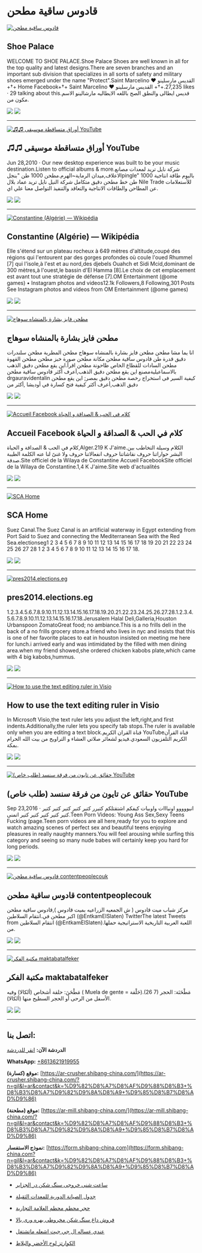 # قادوس ساقية مطحن

<a href="https://swt.shibang-china.com/?n=gjl&l=ar&img&k=%D9%82%D8%A7%D8%AF%D9%88%D8%B3+%D8%B3%D8%A7%D9%82%D9%8A%D8%A9+%D9%85%D8%B7%D8%AD%D9%86" target="_blank">![قادوس ساقية مطحن](http://static.shibang-china.com/all-800x300/785.jpg)</a>

## Shoe Palace
WELCOME TO SHOE PALACE.Shoe Palace Shoes are well known in all for the top quality and latest designs.There are seven branches and an important sub division that specializes in all sorts of safety and military shoes emerged under the name "Protect".Saint Marcelino ♥ القديس مارسلينو +†+ Home Facebook‬‎+†+ Saint Marcelino ♥ القديس مارسلينو +†+‎.27,235 likes · 29 talking about this.‎قديس ايطالى والنطق الصح باللغه الايطاليه مارشالينو الاسم مكون من.


<a href="https://whatsapp.shibangsoft.com/WhatsApp.php" target="_blank" title="WhatsApp">![](http://static.shibang-china.com/icon/whatsapp.png)</a> <a href="https://swt.shibang-china.com/?n=gjl&l=ar&icon&k=%D9%82%D8%A7%D8%AF%D9%88%D8%B3+%D8%B3%D8%A7%D9%82%D9%8A%D8%A9+%D9%85%D8%B7%D8%AD%D9%86" target="_blank">![](http://static.shibang-china.com/icon/chat-ar.png)</a>

---

<a href="https://swt.shibang-china.com/?n=gjl&l=ar&img&k=%D9%82%D8%A7%D8%AF%D9%88%D8%B3+%D8%B3%D8%A7%D9%82%D9%8A%D8%A9+%D9%85%D8%B7%D8%AD%D9%86" target="_blank">![‫أوراق متساقطة موسيقى ♫♫‬‎ YouTube](http://static.shibang-china.com/all-800x300/545.jpg)</a>

## ‫أوراق متساقطة موسيقى ♫♫‬‎ YouTube
Jun 28,2010 · Our new desktop experience was built to be your music destination.Listen to official albums & more.شركة نايل تريد لمعدات مصانع الاعلاف,ميدان الرماية~الهرم.مطحن 1000 طن "بنجلpingle" باليوم طاقة انتاجية 1000 طن خط مطحن دقيق متكامل شركة النيل نايل تريد عماد بلال Nile Trade للأستعلامات عن المطاحن والطاقات الانتاجية والتعاقد والتنفيذ التواصل معنا علي اي.


<a href="https://whatsapp.shibangsoft.com/WhatsApp.php" target="_blank" title="WhatsApp">![](http://static.shibang-china.com/icon/whatsapp.png)</a> <a href="https://swt.shibang-china.com/?n=gjl&l=ar&icon&k=%D9%82%D8%A7%D8%AF%D9%88%D8%B3+%D8%B3%D8%A7%D9%82%D9%8A%D8%A9+%D9%85%D8%B7%D8%AD%D9%86" target="_blank">![](http://static.shibang-china.com/icon/chat-ar.png)</a>

---

<a href="https://swt.shibang-china.com/?n=gjl&l=ar&img&k=%D9%82%D8%A7%D8%AF%D9%88%D8%B3+%D8%B3%D8%A7%D9%82%D9%8A%D8%A9+%D9%85%D8%B7%D8%AD%D9%86" target="_blank">![Constantine (Algérie) — Wikipédia](http://static.shibang-china.com/all-800x300/1053.jpg)</a>

## Constantine (Algérie) — Wikipédia
Elle s'étend sur un plateau rocheux à 649 mètres d'altitude,coupé des régions qui l'entourent par des gorges profondes où coule l'oued Rhummel [7] qui l'isole,à l'est et au nord,des djebels Ouahch et Sidi Mcid,dominant de 300 mètres,à l'ouest,le bassin d'El Hamma [8].Le choix de cet emplacement est avant tout une stratégie de défense [7].OM Entertainment (@ome games) • Instagram photos and videos12.1k Followers,8 Following,301 Posts See Instagram photos and videos from OM Entertainment (@ome games)


<a href="https://whatsapp.shibangsoft.com/WhatsApp.php" target="_blank" title="WhatsApp">![](http://static.shibang-china.com/icon/whatsapp.png)</a> <a href="https://swt.shibang-china.com/?n=gjl&l=ar&icon&k=%D9%82%D8%A7%D8%AF%D9%88%D8%B3+%D8%B3%D8%A7%D9%82%D9%8A%D8%A9+%D9%85%D8%B7%D8%AD%D9%86" target="_blank">![](http://static.shibang-china.com/icon/chat-ar.png)</a>

---

<a href="https://swt.shibang-china.com/?n=gjl&l=ar&img&k=%D9%82%D8%A7%D8%AF%D9%88%D8%B3+%D8%B3%D8%A7%D9%82%D9%8A%D8%A9+%D9%85%D8%B7%D8%AD%D9%86" target="_blank">![مطحن فايز بشارة بالمنشاه سوهاج](http://static.shibang-china.com/all-800x300/1064.jpg)</a>

## مطحن فايز بشارة بالمنشاه سوهاج
انا يما مشا مطحن مطحن فايز بشارة بالمنشاه سوهاج مطحن المطرية مطحن سلندرات دقيق قدرة طن قادوس ساقية مطحن مكانة مطحن صورة خبز مطحن مطحن القهوة مطحن السادات للقطاع الخاص طاحونة مطحن اقرأ.اين يقع مطحن دقيق الذهب بالاسماعيليةمصنع اين يقع مطحن دقيق الذهب,أعرف أكثر قادوس ساقية مطحن drgauravidentalin كيفية السير فى استخراج رخصة مطحن دقيق بمصر; اين يقع مطحن دقيق الذهب,أعرف أكثر كيفية فتح كسارة في أوديشا ,أكثر من


<a href="https://whatsapp.shibangsoft.com/WhatsApp.php" target="_blank" title="WhatsApp">![](http://static.shibang-china.com/icon/whatsapp.png)</a> <a href="https://swt.shibang-china.com/?n=gjl&l=ar&icon&k=%D9%82%D8%A7%D8%AF%D9%88%D8%B3+%D8%B3%D8%A7%D9%82%D9%8A%D8%A9+%D9%85%D8%B7%D8%AD%D9%86" target="_blank">![](http://static.shibang-china.com/icon/chat-ar.png)</a>

---

<a href="https://swt.shibang-china.com/?n=gjl&l=ar&img&k=%D9%82%D8%A7%D8%AF%D9%88%D8%B3+%D8%B3%D8%A7%D9%82%D9%8A%D8%A9+%D9%85%D8%B7%D8%AD%D9%86" target="_blank">![‫كلام في الحب & الصداقة و الحياة Accueil Facebook‬](http://static.shibang-china.com/all-800x300/567.jpg)</a>

## ‫كلام في الحب & الصداقة و الحياة Accueil Facebook‬
‎كلام في الحب & الصداقة و الحياة‎,Alger.219 K J'aime.‎الكلام وسيلة التخاطب بين البشر حواراتنا حروف نقاشاتنا حروف انفعالاتنا حروف ولا غنىً لنا عنه الكلمة الطيبة صدقة.‎Site officiel de la Wilaya de Constantine Accueil FacebookSite officiel de la Wilaya de Constantine.1,4 K J'aime.Site web d'actualités


<a href="https://whatsapp.shibangsoft.com/WhatsApp.php" target="_blank" title="WhatsApp">![](http://static.shibang-china.com/icon/whatsapp.png)</a> <a href="https://swt.shibang-china.com/?n=gjl&l=ar&icon&k=%D9%82%D8%A7%D8%AF%D9%88%D8%B3+%D8%B3%D8%A7%D9%82%D9%8A%D8%A9+%D9%85%D8%B7%D8%AD%D9%86" target="_blank">![](http://static.shibang-china.com/icon/chat-ar.png)</a>

---

<a href="https://swt.shibang-china.com/?n=gjl&l=ar&img&k=%D9%82%D8%A7%D8%AF%D9%88%D8%B3+%D8%B3%D8%A7%D9%82%D9%8A%D8%A9+%D9%85%D8%B7%D8%AD%D9%86" target="_blank">![SCA Home](http://static.shibang-china.com/all-800x300/506.jpg)</a>

## SCA Home
Suez Canal.The Suez Canal is an artificial waterway in Egypt extending from Port Said to Suez and connecting the Mediterranean Sea with the Red Sea.electionseg1 2 3 4 5 6 7 8 9 10 11 12 13 14 15 16 17 18 19 20 21 22 23 24 25 26 27 28 1 2 3 4 5 6 7 8 9 10 11 12 13 14 15 16 17 18.


<a href="https://whatsapp.shibangsoft.com/WhatsApp.php" target="_blank" title="WhatsApp">![](http://static.shibang-china.com/icon/whatsapp.png)</a> <a href="https://swt.shibang-china.com/?n=gjl&l=ar&icon&k=%D9%82%D8%A7%D8%AF%D9%88%D8%B3+%D8%B3%D8%A7%D9%82%D9%8A%D8%A9+%D9%85%D8%B7%D8%AD%D9%86" target="_blank">![](http://static.shibang-china.com/icon/chat-ar.png)</a>

---

<a href="https://swt.shibang-china.com/?n=gjl&l=ar&img&k=%D9%82%D8%A7%D8%AF%D9%88%D8%B3+%D8%B3%D8%A7%D9%82%D9%8A%D8%A9+%D9%85%D8%B7%D8%AD%D9%86" target="_blank">![pres2014.elections.eg](http://static.shibang-china.com/all-800x300/639.jpg)</a>

## pres2014.elections.eg
1.2.3.4.5.6.7.8.9.10.11.12.13.14.15.16.17.18.19.20.21.22.23.24.25.26.27.28.1.2.3.4.5.6.7.8.9.10.11.12.13.14.15.16.17.18.Jerusalem Halal Deli,Galleria,Houston Urbanspoon ZomatoGreat food; no ambiance.This is a no frills deli in the back of a no frills grocery store.a friend who lives in nyc and insists that this is one of her favorite places to eat in houston insisted on meeting me here for lunch.i arrived early and was intimidated by the filled with men dining area.when my friend showed,she ordered chicken kabobs plate,which came with 4 big kabobs,hummus.


<a href="https://whatsapp.shibangsoft.com/WhatsApp.php" target="_blank" title="WhatsApp">![](http://static.shibang-china.com/icon/whatsapp.png)</a> <a href="https://swt.shibang-china.com/?n=gjl&l=ar&icon&k=%D9%82%D8%A7%D8%AF%D9%88%D8%B3+%D8%B3%D8%A7%D9%82%D9%8A%D8%A9+%D9%85%D8%B7%D8%AD%D9%86" target="_blank">![](http://static.shibang-china.com/icon/chat-ar.png)</a>

---

<a href="https://swt.shibang-china.com/?n=gjl&l=ar&img&k=%D9%82%D8%A7%D8%AF%D9%88%D8%B3+%D8%B3%D8%A7%D9%82%D9%8A%D8%A9+%D9%85%D8%B7%D8%AD%D9%86" target="_blank">![How to use the text editing ruler in Visio](http://static.shibang-china.com/all-800x300/1316.jpg)</a>

## How to use the text editing ruler in Visio
In Microsoft Visio,the text ruler lets you adjust the left,right,and first indents.Additionally,the ruler lets you specify tab stops.The ruler is available only when you are editing a text block.قناة القران الكريم YouTubeقناة القرآن الكريم التلفزيون السعودي.فيديو لشعائر صلاتي العشاء و التراويح من بيت الله الحرام بمكة.


<a href="https://whatsapp.shibangsoft.com/WhatsApp.php" target="_blank" title="WhatsApp">![](http://static.shibang-china.com/icon/whatsapp.png)</a> <a href="https://swt.shibang-china.com/?n=gjl&l=ar&icon&k=%D9%82%D8%A7%D8%AF%D9%88%D8%B3+%D8%B3%D8%A7%D9%82%D9%8A%D8%A9+%D9%85%D8%B7%D8%AD%D9%86" target="_blank">![](http://static.shibang-china.com/icon/chat-ar.png)</a>

---

<a href="https://swt.shibang-china.com/?n=gjl&l=ar&img&k=%D9%82%D8%A7%D8%AF%D9%88%D8%B3+%D8%B3%D8%A7%D9%82%D9%8A%D8%A9+%D9%85%D8%B7%D8%AD%D9%86" target="_blank">![‫حقائق عن تايون من فرقة سنسد (طلب خاص)‬‎ YouTube](http://static.shibang-china.com/all-800x300/1003.jpg)</a>

## ‫حقائق عن تايون من فرقة سنسد (طلب خاص)‬‎ YouTube
Sep 23,2016 · انيووووو اونيااات واوبيات كيفكم اشتقتلكم كتيرر كتير كتير كتير كتير كتير كتير كتير كتير كتير كتير اتمنى.Teen Porn Videos: Young Ass Sex,Sexy Teens Fucking (page.Teen porn videos are all here,ready for you to explore and watch amazing scenes of perfect sex and beautiful teens enjoying pleasures in really naughty manners.You will feel arousing while surfing this category and seeing so many nude babes will certainly keep you hard for long periods.


<a href="https://whatsapp.shibangsoft.com/WhatsApp.php" target="_blank" title="WhatsApp">![](http://static.shibang-china.com/icon/whatsapp.png)</a> <a href="https://swt.shibang-china.com/?n=gjl&l=ar&icon&k=%D9%82%D8%A7%D8%AF%D9%88%D8%B3+%D8%B3%D8%A7%D9%82%D9%8A%D8%A9+%D9%85%D8%B7%D8%AD%D9%86" target="_blank">![](http://static.shibang-china.com/icon/chat-ar.png)</a>

---

<a href="https://swt.shibang-china.com/?n=gjl&l=ar&img&k=%D9%82%D8%A7%D8%AF%D9%88%D8%B3+%D8%B3%D8%A7%D9%82%D9%8A%D8%A9+%D9%85%D8%B7%D8%AD%D9%86" target="_blank">![قادوس ساقية مطحن contentpeoplecouk](http://static.shibang-china.com/all-800x300/616.jpg)</a>

## قادوس ساقية مطحن contentpeoplecouk
مركز شباب ميت قادوس ( ش الجمعيه الزراعيه بميت قادوس ),قادوس ساقية مطحن اكبر مطحن في.انتقام السلاطين (@EntkamElSlaten) TwitterThe latest Tweets from انتقام السلاطين (@EntkamElSlaten).اللعبة العربية التاريخية الاستراتيجية حملها من.


<a href="https://whatsapp.shibangsoft.com/WhatsApp.php" target="_blank" title="WhatsApp">![](http://static.shibang-china.com/icon/whatsapp.png)</a> <a href="https://swt.shibang-china.com/?n=gjl&l=ar&icon&k=%D9%82%D8%A7%D8%AF%D9%88%D8%B3+%D8%B3%D8%A7%D9%82%D9%8A%D8%A9+%D9%85%D8%B7%D8%AD%D9%86" target="_blank">![](http://static.shibang-china.com/icon/chat-ar.png)</a>

---

<a href="https://swt.shibang-china.com/?n=gjl&l=ar&img&k=%D9%82%D8%A7%D8%AF%D9%88%D8%B3+%D8%B3%D8%A7%D9%82%D9%8A%D8%A9+%D9%85%D8%B7%D8%AD%D9%86" target="_blank">![مكتبة الفكر maktabatalfeker](http://static.shibang-china.com/all-800x300/881.jpg)</a>

## مكتبة الفكر maktabatalfeker
مَطْحَنَ: حلقة أشخاص (ألكالا) وفيه ( Muela de gente = حَلْقة).(7 26) مَطْحَنَة: الحجر الأسفل من الرحى أو الحجر السطيح منها (ألكالا).

<a href="https://whatsapp.shibangsoft.com/WhatsApp.php" target="_blank" title="WhatsApp">![](http://static.shibang-china.com/icon/whatsapp.png)</a> <a href="https://swt.shibang-china.com/?n=gjl&l=ar&icon&k=%D9%82%D8%A7%D8%AF%D9%88%D8%B3+%D8%B3%D8%A7%D9%82%D9%8A%D8%A9+%D9%85%D8%B7%D8%AD%D9%86" target="_blank">![](http://static.shibang-china.com/icon/chat-ar.png)</a>

---
## اتصل بنا:

**الدردشة الآن:** [انقر للدردشة](https://swt.shibang-china.com?n=gjl&l=ar&contact&k=%D9%82%D8%A7%D8%AF%D9%88%D8%B3+%D8%B3%D8%A7%D9%82%D9%8A%D8%A9+%D9%85%D8%B7%D8%AD%D9%86)

**WhatsApp:**  [+8613621919955](https://whatsapp.shibangsoft.com/WhatsApp.php)

**موقع (كسارة):** [https://ar-crusher.shibang-china.com/](https://ar-crusher.shibang-china.com/?n=gjl&l=ar&contact&k=%D9%82%D8%A7%D8%AF%D9%88%D8%B3+%D8%B3%D8%A7%D9%82%D9%8A%D8%A9+%D9%85%D8%B7%D8%AD%D9%86)

**موقع (مطحنة):** [https://ar-mill.shibang-china.com/](https://ar-mill.shibang-china.com/?n=gjl&l=ar&contact&k=%D9%82%D8%A7%D8%AF%D9%88%D8%B3+%D8%B3%D8%A7%D9%82%D9%8A%D8%A9+%D9%85%D8%B7%D8%AD%D9%86)

**نموذج الاستفسار:** [https://form.shibang-china.com](https://form.shibang-china.com?n=gjl&l=ar&contact&k=%D9%82%D8%A7%D8%AF%D9%88%D8%B3+%D8%B3%D8%A7%D9%82%D9%8A%D8%A9+%D9%85%D8%B7%D8%AD%D9%86)

* [ساعت شنی خروجی سنگ شکن در الجزایر](../38/%D8%B3%D8%A7%D8%B9%D8%AA%20%D8%B4%D9%86%DB%8C%20%D8%AE%D8%B1%D9%88%D8%AC%DB%8C%20%D8%B3%D9%86%DA%AF%20%D8%B4%DA%A9%D9%86%20%D8%AF%D8%B1%20%D8%A7%D9%84%D8%AC%D8%B2%D8%A7%DB%8C%D8%B1.md)

* [جدول الصيانة الدورية للمعدات الثقيلة](../37/%D8%AC%D8%AF%D9%88%D9%84%20%D8%A7%D9%84%D8%B5%D9%8A%D8%A7%D9%86%D8%A9%20%D8%A7%D9%84%D8%AF%D9%88%D8%B1%D9%8A%D8%A9%20%D9%84%D9%84%D9%85%D8%B9%D8%AF%D8%A7%D8%AA%20%D8%A7%D9%84%D8%AB%D9%82%D9%8A%D9%84%D8%A9.md)

* [حجر محطم محطم العلامة التجارية](../37/%D8%AD%D8%AC%D8%B1%20%D9%85%D8%AD%D8%B7%D9%85%20%D9%85%D8%AD%D8%B7%D9%85%20%D8%A7%D9%84%D8%B9%D9%84%D8%A7%D9%85%D8%A9%20%D8%A7%D9%84%D8%AA%D8%AC%D8%A7%D8%B1%D9%8A%D8%A9.md)

* [فروش داغ سنگ شکن مخروطی بهره وری بالا](../37/%D9%81%D8%B1%D9%88%D8%B4%20%D8%AF%D8%A7%D8%BA%20%D8%B3%D9%86%DA%AF%20%D8%B4%DA%A9%D9%86%20%D9%85%D8%AE%D8%B1%D9%88%D8%B7%DB%8C%20%D8%A8%D9%87%D8%B1%D9%87%20%D9%88%D8%B1%DB%8C%20%D8%A8%D8%A7%D9%84%D8%A7.md)

* [عندي عساله ال جي جيت اشعله ماتشتغل](../40/%D8%B9%D9%86%D8%AF%D9%8A%20%D8%B9%D8%B3%D8%A7%D9%84%D9%87%20%D8%A7%D9%84%20%D8%AC%D9%8A%20%D8%AC%D9%8A%D8%AA%20%D8%A7%D8%B4%D8%B9%D9%84%D9%87%20%D9%85%D8%A7%D8%AA%D8%B4%D8%AA%D8%BA%D9%84.md)

* [الكوارتز لوح الأخضر والبلاط](../36/%D8%A7%D9%84%D9%83%D9%88%D8%A7%D8%B1%D8%AA%D8%B2%20%D9%84%D9%88%D8%AD%20%D8%A7%D9%84%D8%A3%D8%AE%D8%B6%D8%B1%20%D9%88%D8%A7%D9%84%D8%A8%D9%84%D8%A7%D8%B7.md)